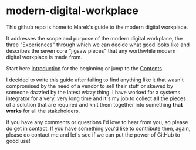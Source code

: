 # modern-digital-workplace

This github repo is home to Marek's guide to the modern digital workplace.

It addresses the scope and purpose of the modern digital workplace, the three "Experiences" through which we can decide what good looks like and describes the seven core "jigsaw pieces" that any worthwhile modern digital workplace is made from.

Start here [Introduction](docs/Introduction.md) for the beginning or jump to the [Contents](docs/Contents.md).

I decided to write this guide after failing to find anything like it that wasn't compromised by the need of a vendor to sell their stuff or skewed by someone dazzled by the latest wizzy thing. I have worked for a systems integrator for a very, very long time and it's my job to collect **all** the pieces of a solution that are required and knit them together into something **that works** for all the stakeholders.

If you have any comments or questions I'd love to hear from you, so please do get in contact. If you have something you'd like to contribute then, again, please do contact me and let's see if we can put the power of GitHub to good use!
